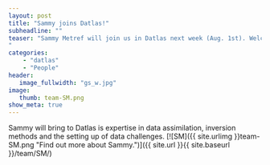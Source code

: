 ```yaml
---
layout: post
title: "Sammy joins Datlas!"
subheadline: ""
teaser: "Sammy Metref will join us in Datlas next week (Aug. 1st). Welcome to him!
"
categories:
    - "datlas"
    - "People"
header:
   image_fullwidth: "gs_w.jpg"
image:
   thumb: team-SM.png
show_meta: true
---
```

Sammy will bring to Datlas is expertise  in data assimilation, inversion methods and the setting up of data challenges. 
[![SM]({{ site.urlimg }}team-SM.png
 "Find out more about Sammy.")]({{ site.url }}{{ site.baseurl }}/team/SM/)
